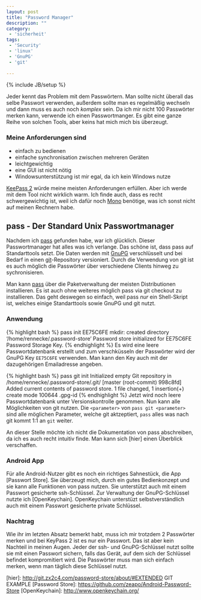 ```yaml
---
layout: post
title: "Password Manager"
description: ""
category: 
 - 'sicherheit'
tags:
 - 'Security'
 - 'linux'
 - 'GnuPG'
 - 'git'
  
---
```

{% include JB/setup %}

Jeder kennt das Problem mit dem Passwörtern. Man sollte nicht überall das selbe Passwort verwenden,
außerdem sollte man es regelmäßig wechseln und dann muss es auch noch _komplex_ sein. Da ich mir
nicht 100 Passwörter merken kann, verwende ich einen Passwortmanger. Es gibt eine ganze Reihe
von solchen Tools, aber keins hat mich mich bis überzeugt.

### Meine Anforderungen sind
- einfach zu bedienen
- einfache synchronisation zwischen mehreren Geräten
- leichtgewichtig
- eine GUI ist nicht nötig
- Windowsunterstützung ist mir egal, da ich kein Windows nutze

[KeePass 2] würde meine meisten Anforderungen erfüllen. Aber ich werde mit dem Tool nicht wirklich warm. Ich finde auch, dass 
es recht schwergewichtig ist, weil ich dafür noch [Mono] benötige, was ich sonst nicht auf meinen Rechnern habe. 


## pass - Der Standard Unix Passwortmanager

Nachdem ich [pass] gefunden habe, war ich glücklich. Dieser Passwortmanager hat alles was ich verlange. 
Das schöne ist, dass pass auf Standarttools setzt. Die Daten werden mit [GnuPG] verschlüsselt und bei Bedarf
in einen [git]-Repository versioniert. Durch die Verwendung von git ist es auch möglich die Passwörter über
verschiedene Clients hinweg zu sychronisieren. 

Man kann [pass] über die Paketverwaltung der meisten Distributionen installieren. Es ist auch ohne weiteres
möglich pass via git checkout zu installieren. Das geht deswegen so einfach, weil pass _nur_ ein Shell-Skript
ist, welches einige Standarttools sowie GnuPG und git nutzt.


### Anwendung

{% highlight bash %}
pass init EE75C6FE
mkdir: created directory ‘/home/rennecke/.password-store’
Password store initialized for EE75C6FE Password Storage Key.
{% endhighlight %}
Es wird eine leere Passwortdatenbank erstellt und zum verschküsseln der Passwörter wird der GnuPG Key `EE75C6FE`
verwenden. Man kann den Key auch mit der dazugehörigen Emailadresse angeben.

{% highlight bash %}
pass git init 
Initialized empty Git repository in /home/rennecke/.password-store/.git/ 
[master (root-commit) 998c8fd] Added current contents of password store. 
1 file changed, 1 insertion(+) 
create mode 100644 .gpg-id
{% endhighlight %}
Jetzt wird noch leere Passwortdatenbank unter Versionskontrolle genommen. Nun kann alle Möglichkeiten
von git nutzen. Die `<parameter>` von `pass git <parameter>` sind alle möglichen Parameter, welche git
aktzeptiert, `pass` alles was nach git kommt 1:1 an `git` weiter.

An dieser Stelle möchte ich nicht die Dokumentation von pass abschreiben, da ich es auch recht intuitiv finde. Man
kann sich [hier] einen Überblick verschaffen.


### Android App

Für alle Android-Nutzer gibt es noch ein richtiges Sahnestück, die App [Passwort Store]. Sie überzeugt mich, durch ein
gutes Bedienkonzept und sie kann alle Funktionen von pass nutzen. Sie unterstützt auch mit einem Passwort gesicherte 
ssh-Schlüssel. Zur Verwaltung der GnuPG-Schlüssel nutzte ich [OpenKeychain]. OpenKeychain unterstüzt selbstverständlich
auch mit einem Passwort gesicherte private Schlüssel.


### Nachtrag

Wie ihr im letzten Absatz bemerkt habt, muss ich mir trotzdem 2 Passwörter merken und bei KeyPass 2 ist es nur ein Passwort.
Das ist aber kein Nachteil in meinen Augen. Jeder der ssh- und GnuPG-Schlüssel nutzt sollte sie mit einen Passwort sichern,
falls das Gerät, auf dem sich der Schlüssel befindet kompromitiert wird. Die Passwörter muss man sich einfach merken, wenn 
man täglich diese Schlüssel nutzt.


[KeePass 2]: http://keepass.info/
[Mono]: http://www.mono-project.com/
[pass]: http://www.passwordstore.org/
[GnuPG]: https://www.gnupg.org/
[git]: http://git-scm.com/
[hier]: http://git.zx2c4.com/password-store/about/#EXTENDED GIT EXAMPLE
[Password Store]: https://github.com/zeapo/Android-Password-Store
[OpenKeychain]: http://www.openkeychain.org/
